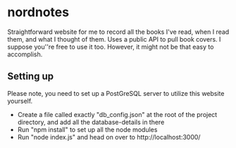 # nordnotes
Straightforward website for me to record all the books I've read, when I read them, and what I thought of them. Uses a public API to pull book covers.
I suppose you''re free to use it too. However, it might not be that easy to accomplish. 

## Setting up
Please note, you need to set up a PostGreSQL server to utilize this website yourself. 
* Create a file called exactly "db_config.json" at the root of the project directory, and add all the database-details in there
* Run "npm install" to set up all the node modules
* Run "node index.js" and head on over to http://localhost:3000/

